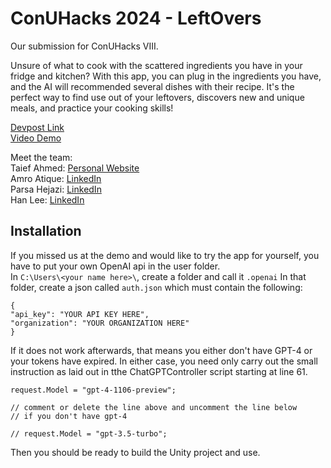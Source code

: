 # ConUHacks 2024 - LeftOvers

Our submission for ConUHacks VIII.  

Unsure of what to cook with the scattered ingredients you have in your fridge and kitchen? With this app, you can plug in the ingredients you have, and the AI will recommended several dishes with their recipe. It's the perfect way to find use out of your leftovers, discovers new and unique meals, and practice your cooking skills!  

[Devpost Link](https://devpost.com/software/draft-foodai)  
[Video Demo](https://youtu.be/zSaCKospTQk?si=hXN2jm1QEe9cNGdl)

Meet the team:  
Taief Ahmed: [Personal Website](https://inxendere.github.io)  
Amro Atique: [LinkedIn](https://www.linkedin.com/in/amroatique/)  
Parsa Hejazi: [LinkedIn](https://www.linkedin.com/in/parsa-hejazi/)   
Han Lee: [LinkedIn](https://www.linkedin.com/in/hanleehl/)  

## Installation


If you missed us at the demo and would like to try the app for yourself, you have to put your own OpenAI api in the user folder.  
In ```C:\Users\<your name here>\```, create a folder and call it ```.openai```
In that folder, create a json called ```auth.json``` which must contain the following:
```
{
"api_key": "YOUR API KEY HERE",
"organization": "YOUR ORGANIZATION HERE"
}
```
If it does not work afterwards, that means you either don't have GPT-4 or your tokens have expired.
In either case, you need only carry out the small instruction as laid out in tthe ChatGPTController script starting at line 61.
```
request.Model = "gpt-4-1106-preview";

// comment or delete the line above and uncomment the line below 
// if you don't have gpt-4

// request.Model = "gpt-3.5-turbo";
```
Then you should be ready to build the Unity project and use.

